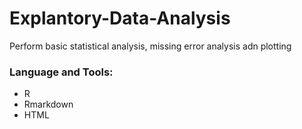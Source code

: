 # Explantory-Data-Analysis

Perform basic statistical analysis, missing error analysis adn plotting 

### Language and Tools:
  
  + R
  + Rmarkdown
  + HTML
  

  
  
